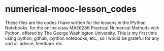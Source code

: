 numerical-mooc-lesson_codes
===========================
These files are the codes I have written for the lessons in the IPython Notebooks, for the online class
MAE6286 Practical Numerical Methods with Python, offered by The George Washington University.
This is my first time using python, github, ipython notebooks, etc., so I would be
grateful for any and all advice, feedback etc.

